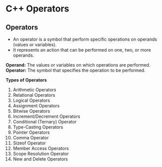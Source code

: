# C++ Operators
 ## Operators
 - An operator is a symbol that  perform specific operations on operands (values or variables).
 - It represents an action that can be performed on one, two, or more operands.

 **Operand:** The values or variables on which operations are performed.
 **Operator:** The symbol that specifies the operation to be performed.

**Types of Operators**
1. Arithmetic Operators
2. Relational Operators
3. Logical Operators
4. Assignment Operators
5. Bitwise Operators
6. Increment/Decrement Operators
7. Conditional (Ternary) Operator
8. Type-Casting Operators
9. Pointer Operators
10. Comma Operator
11. Sizeof Operator
12. Member Access Operators
13. Scope Resolution Operator
14. New and Delete Operators
    


